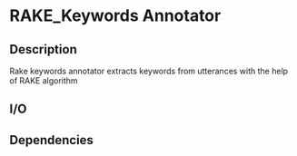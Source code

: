 # RAKE_Keywords Annotator

## Description

Rake keywords annotator extracts keywords from utterances with the help of RAKE algorithm


## I/O


## Dependencies

